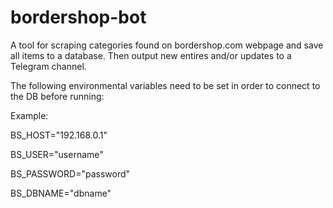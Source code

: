 # bordershop-bot

A tool for scraping categories found on bordershop.com webpage and save all items to a database. Then output new entires and/or updates to a Telegram channel.

The following environmental variables need to be set in order to connect to the DB before running:

Example:

BS_HOST="192.168.0.1"

BS_USER="username"

BS_PASSWORD="password"

BS_DBNAME="dbname"

